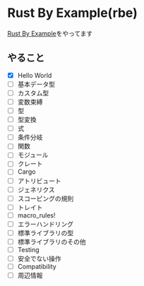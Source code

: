 # Rust By Example(rbe)
[Rust By Example](https://doc.rust-jp.rs/rust-by-example-ja/index.html)をやってます

## やること
- [x] Hello World
- [ ] 基本データ型
- [ ] カスタム型
- [ ] 変数束縛
- [ ] 型
- [ ] 型変換
- [ ] 式
- [ ] 条件分岐
- [ ] 関数
- [ ] モジュール
- [ ] クレート
- [ ] Cargo
- [ ] アトリビュート
- [ ] ジェネリクス
- [ ] スコーピングの規則
- [ ] トレイト
- [ ] macro_rules!
- [ ] エラーハンドリング
- [ ] 標準ライブラリの型
- [ ] 標準ライブラリのその他
- [ ] Testing
- [ ] 安全でない操作
- [ ] Compatibility
- [ ] 周辺情報